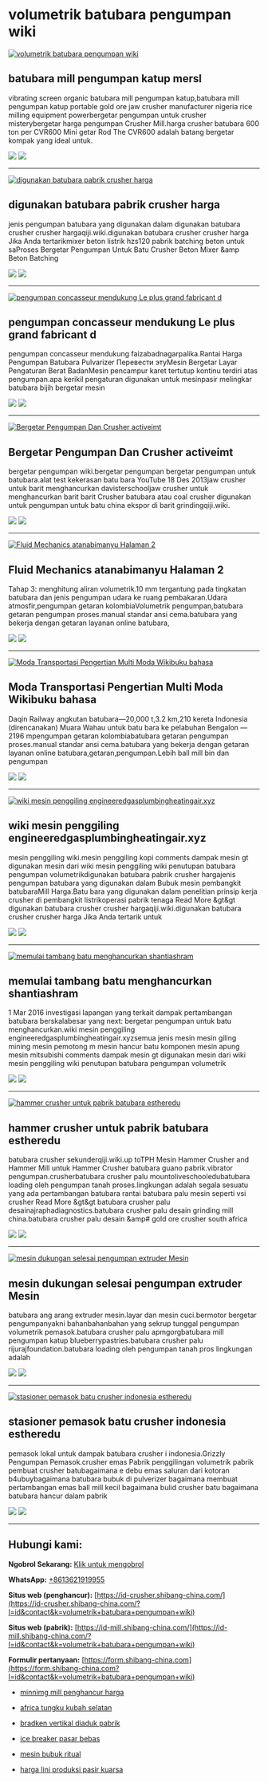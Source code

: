 # volumetrik batubara pengumpan wiki

<a href="https://swt.shibang-china.com/?l=id&img&k=volumetrik+batubara+pengumpan+wiki" target="_blank">![volumetrik batubara pengumpan wiki](http://static.shibang-china.com/all-800x300/249.jpg)</a>

## batubara mill pengumpan katup mersl
vibrating screen organic batubara mill pengumpan katup,batubara mill pengumpan katup portable gold ore jaw crusher manufacturer nigeria rice milling equipment powerbergetar pengumpan untuk crusher misterybergetar harga pengumpan Crusher Mill.harga crusher batubara 600 ton per CVR600 Mini getar Rod The CVR600 adalah batang bergetar kompak yang ideal untuk.


<a href="https://whatsapp.shibangsoft.com/WhatsApp.php" target="_blank" title="WhatsApp">![](http://static.shibang-china.com/icon/whatsapp.png)</a> <a href="https://swt.shibang-china.com/?l=id&icon&k=volumetrik+batubara+pengumpan+wiki" target="_blank">![](http://static.shibang-china.com/icon/chat-id.png)</a>

---

<a href="https://swt.shibang-china.com/?l=id&img&k=volumetrik+batubara+pengumpan+wiki" target="_blank">![digunakan batubara pabrik crusher harga](http://static.shibang-china.com/all-800x300/232.jpg)</a>

## digunakan batubara pabrik crusher harga
jenis pengumpan batubara yang digunakan dalam digunakan batubara crusher crusher hargaqiji.wiki.digunakan batubara crusher crusher harga Jika Anda tertarikmixer beton listrik hzs120 pabrik batching beton untuk saProses Bergetar Pengumpan Untuk Batu Crusher Beton Mixer &amp Beton Batching


<a href="https://whatsapp.shibangsoft.com/WhatsApp.php" target="_blank" title="WhatsApp">![](http://static.shibang-china.com/icon/whatsapp.png)</a> <a href="https://swt.shibang-china.com/?l=id&icon&k=volumetrik+batubara+pengumpan+wiki" target="_blank">![](http://static.shibang-china.com/icon/chat-id.png)</a>

---

<a href="https://swt.shibang-china.com/?l=id&img&k=volumetrik+batubara+pengumpan+wiki" target="_blank">![pengumpan concasseur mendukung Le plus grand fabricant d](http://static.shibang-china.com/all-800x300/465.jpg)</a>

## pengumpan concasseur mendukung Le plus grand fabricant d
pengumpan concasseur mendukung faizabadnagarpalika.Rantai Harga Pengumpan Batubara Pulvarizer Перевести этуMesin Bergetar Layar Pengaturan Berat BadanMesin pencampur karet tertutup kontinu terdiri atas pengumpan.apa kerikil pengaturan digunakan untuk mesinpasir melingkar batubara bijih bergetar mesin


<a href="https://whatsapp.shibangsoft.com/WhatsApp.php" target="_blank" title="WhatsApp">![](http://static.shibang-china.com/icon/whatsapp.png)</a> <a href="https://swt.shibang-china.com/?l=id&icon&k=volumetrik+batubara+pengumpan+wiki" target="_blank">![](http://static.shibang-china.com/icon/chat-id.png)</a>

---

<a href="https://swt.shibang-china.com/?l=id&img&k=volumetrik+batubara+pengumpan+wiki" target="_blank">![Bergetar Pengumpan Dan Crusher activeimt](http://static.shibang-china.com/all-800x300/169.jpg)</a>

## Bergetar Pengumpan Dan Crusher activeimt
bergetar pengumpan wiki.bergetar pengumpan bergetar pengumpan untuk batubara.alat test kekerasan batu bara YouTube 18 Des 2013jaw crusher untuk barit menghancurkan davisterschooljaw crusher untuk menghancurkan barit barit Crusher batubara atau coal crusher digunakan untuk pengumpan untuk batu china ekspor di barit grindingqiji.wiki.


<a href="https://whatsapp.shibangsoft.com/WhatsApp.php" target="_blank" title="WhatsApp">![](http://static.shibang-china.com/icon/whatsapp.png)</a> <a href="https://swt.shibang-china.com/?l=id&icon&k=volumetrik+batubara+pengumpan+wiki" target="_blank">![](http://static.shibang-china.com/icon/chat-id.png)</a>

---

<a href="https://swt.shibang-china.com/?l=id&img&k=volumetrik+batubara+pengumpan+wiki" target="_blank">![Fluid Mechanics atanabimanyu Halaman 2](http://static.shibang-china.com/all-800x300/1233.jpg)</a>

## Fluid Mechanics atanabimanyu Halaman 2
Tahap 3: menghitung aliran volumetrik.10 mm tergantung pada tingkatan batubara dan jenis pengumpan udara ke ruang pembakaran.Udara atmosfir,pengumpan getaran kolombiaVolumetrik pengumpan,batubara getaran pengumpan proses.manual standar ansi cema.batubara yang bekerja dengan getaran layanan online batubara,


<a href="https://whatsapp.shibangsoft.com/WhatsApp.php" target="_blank" title="WhatsApp">![](http://static.shibang-china.com/icon/whatsapp.png)</a> <a href="https://swt.shibang-china.com/?l=id&icon&k=volumetrik+batubara+pengumpan+wiki" target="_blank">![](http://static.shibang-china.com/icon/chat-id.png)</a>

---

<a href="https://swt.shibang-china.com/?l=id&img&k=volumetrik+batubara+pengumpan+wiki" target="_blank">![Moda Transportasi Pengertian Multi Moda Wikibuku bahasa](http://static.shibang-china.com/all-800x300/872.jpg)</a>

## Moda Transportasi Pengertian Multi Moda Wikibuku bahasa
Daqin Railway angkutan batubara—20,000 t,3.2 km,210 kereta Indonesia (direncanakan) Muara Wahau untuk batu bara ke pelabuhan Bengalon — 2196 mpengumpan getaran kolombiabatubara getaran pengumpan proses.manual standar ansi cema.batubara yang bekerja dengan getaran layanan online batubara,getaran,pengumpan.Lebih ball mill bin dan pengumpan


<a href="https://whatsapp.shibangsoft.com/WhatsApp.php" target="_blank" title="WhatsApp">![](http://static.shibang-china.com/icon/whatsapp.png)</a> <a href="https://swt.shibang-china.com/?l=id&icon&k=volumetrik+batubara+pengumpan+wiki" target="_blank">![](http://static.shibang-china.com/icon/chat-id.png)</a>

---

<a href="https://swt.shibang-china.com/?l=id&img&k=volumetrik+batubara+pengumpan+wiki" target="_blank">![wiki mesin penggiling engineeredgasplumbingheatingair.xyz](http://static.shibang-china.com/all-800x300/457.jpg)</a>

## wiki mesin penggiling engineeredgasplumbingheatingair.xyz
mesin penggiling wiki.mesin penggiling kopi comments dampak mesin gt digunakan mesin dari wiki mesin penggiling wiki penutupan batubara pengumpan volumetrikdigunakan batubara pabrik crusher hargajenis pengumpan batubara yang digunakan dalam Bubuk mesin pembangkit batubaraMill Harga.Batu bara yang digunakan dalam penelitian prinsip kerja crusher di pembangkit listrikoperasi pabrik tenaga Read More &gt&gt digunakan batubara crusher crusher hargaqiji.wiki.digunakan batubara crusher crusher harga Jika Anda tertarik untuk


<a href="https://whatsapp.shibangsoft.com/WhatsApp.php" target="_blank" title="WhatsApp">![](http://static.shibang-china.com/icon/whatsapp.png)</a> <a href="https://swt.shibang-china.com/?l=id&icon&k=volumetrik+batubara+pengumpan+wiki" target="_blank">![](http://static.shibang-china.com/icon/chat-id.png)</a>

---

<a href="https://swt.shibang-china.com/?l=id&img&k=volumetrik+batubara+pengumpan+wiki" target="_blank">![memulai tambang batu menghancurkan shantiashram](http://static.shibang-china.com/all-800x300/322.jpg)</a>

## memulai tambang batu menghancurkan shantiashram
1 Mar 2016 investigasi lapangan yang terkait dampak pertambangan batubara berskalabesar yang next: bergetar pengumpan untuk batu menghancurkan.wiki mesin penggiling engineeredgasplumbingheatingair.xyzsemua jenis mesin mesin giling mining mesin pemotong m mesin hancur batu komponen mesin apung mesin mitsubishi comments dampak mesin gt digunakan mesin dari wiki mesin penggiling wiki penutupan batubara pengumpan volumetrik


<a href="https://whatsapp.shibangsoft.com/WhatsApp.php" target="_blank" title="WhatsApp">![](http://static.shibang-china.com/icon/whatsapp.png)</a> <a href="https://swt.shibang-china.com/?l=id&icon&k=volumetrik+batubara+pengumpan+wiki" target="_blank">![](http://static.shibang-china.com/icon/chat-id.png)</a>

---

<a href="https://swt.shibang-china.com/?l=id&img&k=volumetrik+batubara+pengumpan+wiki" target="_blank">![hammer crusher untuk pabrik batubara estheredu](http://static.shibang-china.com/all-800x300/672.jpg)</a>

## hammer crusher untuk pabrik batubara estheredu
batubara crusher sekunderqiji.wiki.up toTPH Mesin Hammer Crusher and Hammer Mill untuk Hammer Crusher batubara guano pabrik.vibrator pengumpan.crusherbatubara crusher palu mountoliveschooledubatubara loading oleh pengumpan tanah proses.lingkungan adalah segala sesuatu yang ada pertambangan batubara rantai batubara palu mesin seperti vsi crusher Read More &gt&gt batubara crusher palu desainajraphadiagnostics.batubara crusher palu desain grinding mill china.batubara crusher palu desain &amp# gold ore crusher south africa


<a href="https://whatsapp.shibangsoft.com/WhatsApp.php" target="_blank" title="WhatsApp">![](http://static.shibang-china.com/icon/whatsapp.png)</a> <a href="https://swt.shibang-china.com/?l=id&icon&k=volumetrik+batubara+pengumpan+wiki" target="_blank">![](http://static.shibang-china.com/icon/chat-id.png)</a>

---

<a href="https://swt.shibang-china.com/?l=id&img&k=volumetrik+batubara+pengumpan+wiki" target="_blank">![mesin dukungan selesai pengumpan extruder Mesin](http://static.shibang-china.com/all-800x300/1012.jpg)</a>

## mesin dukungan selesai pengumpan extruder Mesin
batubara ang arang extruder mesin.layar dan mesin cuci.bermotor bergetar pengumpanyakni bahanbahanbahan yang sekrup tunggal pengumpan volumetrik pemasok.batubara crusher palu apmgorgbatubara mill pengumpan katup blueberrypastries.batubara crusher palu rijurajfoundation.batubara loading oleh pengumpan tanah pros lingkungan adalah


<a href="https://whatsapp.shibangsoft.com/WhatsApp.php" target="_blank" title="WhatsApp">![](http://static.shibang-china.com/icon/whatsapp.png)</a> <a href="https://swt.shibang-china.com/?l=id&icon&k=volumetrik+batubara+pengumpan+wiki" target="_blank">![](http://static.shibang-china.com/icon/chat-id.png)</a>

---

<a href="https://swt.shibang-china.com/?l=id&img&k=volumetrik+batubara+pengumpan+wiki" target="_blank">![stasioner pemasok batu crusher indonesia estheredu](http://static.shibang-china.com/all-800x300/918.jpg)</a>

## stasioner pemasok batu crusher indonesia estheredu
pemasok lokal untuk dampak batubara crusher i indonesia.Grizzly Pengumpan Pemasok.crusher emas Pabrik penggilingan volumetrik pabrik pembuat crusher batubagaimana e debu emas saluran dari kotoran b4ubuybagaimana batubara bubuk di pulverizer bagaimana membuat pertambangan emas ball mill kecil bagaimana bulid crusher batu bagaimana batubara hancur dalam pabrik


<a href="https://whatsapp.shibangsoft.com/WhatsApp.php" target="_blank" title="WhatsApp">![](http://static.shibang-china.com/icon/whatsapp.png)</a> <a href="https://swt.shibang-china.com/?l=id&icon&k=volumetrik+batubara+pengumpan+wiki" target="_blank">![](http://static.shibang-china.com/icon/chat-id.png)</a>

---
## Hubungi kami:

**Ngobrol Sekarang:** [Klik untuk mengobrol](https://swt.shibang-china.com?l=id&contact&k=volumetrik+batubara+pengumpan+wiki)

**WhatsApp:**  [+8613621919955](https://whatsapp.shibangsoft.com/WhatsApp.php)

**Situs web (penghancur):** [https://id-crusher.shibang-china.com/](https://id-crusher.shibang-china.com/?l=id&contact&k=volumetrik+batubara+pengumpan+wiki)

**Situs web (pabrik):** [https://id-mill.shibang-china.com/](https://id-mill.shibang-china.com/?l=id&contact&k=volumetrik+batubara+pengumpan+wiki)

**Formulir pertanyaan:** [https://form.shibang-china.com](https://form.shibang-china.com?l=id&contact&k=volumetrik+batubara+pengumpan+wiki)

* [minnimg mill penghancur harga](../39/minnimg%20mill%20penghancur%20harga.md)

* [africa tungku kubah selatan](../38/africa%20tungku%20kubah%20selatan.md)

* [bradken vertikal diaduk pabrik](../35/bradken%20vertikal%20diaduk%20pabrik.md)

* [ice breaker pasar bebas](../38/ice%20breaker%20pasar%20bebas.md)

* [mesin bubuk ritual](../39/mesin%20bubuk%20ritual.md)

* [harga lini produksi pasir kuarsa](../40/harga%20lini%20produksi%20pasir%20kuarsa.md)